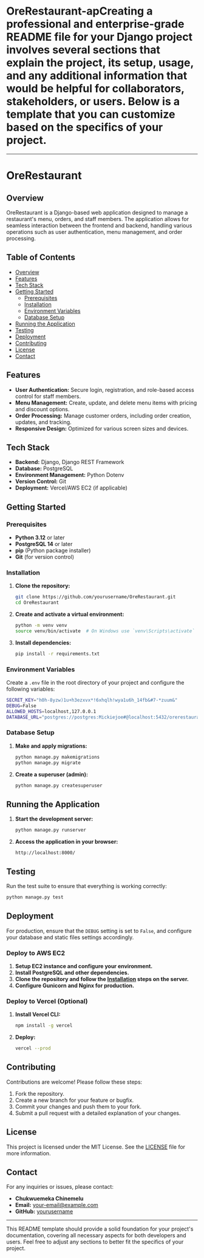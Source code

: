 # OreRestaurant-apCreating a professional and enterprise-grade README file for your Django project involves several sections that explain the project, its setup, usage, and any additional information that would be helpful for collaborators, stakeholders, or users. Below is a template that you can customize based on the specifics of your project.

---

# OreRestaurant

## Overview

OreRestaurant is a Django-based web application designed to manage a restaurant's menu, orders, and staff members. The application allows for seamless interaction between the frontend and backend, handling various operations such as user authentication, menu management, and order processing.

## Table of Contents

- [Overview](#overview)
- [Features](#features)
- [Tech Stack](#tech-stack)
- [Getting Started](#getting-started)
  - [Prerequisites](#prerequisites)
  - [Installation](#installation)
  - [Environment Variables](#environment-variables)
  - [Database Setup](#database-setup)
- [Running the Application](#running-the-application)
- [Testing](#testing)
- [Deployment](#deployment)
- [Contributing](#contributing)
- [License](#license)
- [Contact](#contact)

## Features

- **User Authentication:** Secure login, registration, and role-based access control for staff members.
- **Menu Management:** Create, update, and delete menu items with pricing and discount options.
- **Order Processing:** Manage customer orders, including order creation, updates, and tracking.
- **Responsive Design:** Optimized for various screen sizes and devices.

## Tech Stack

- **Backend:** Django, Django REST Framework
- **Database:** PostgreSQL
- **Environment Management:** Python Dotenv
- **Version Control:** Git
- **Deployment:** Vercel/AWS EC2 (if applicable)

## Getting Started

### Prerequisites

- **Python 3.12** or later
- **PostgreSQL 14** or later
- **pip** (Python package installer)
- **Git** (for version control)

### Installation

1. **Clone the repository:**
   ```bash
   git clone https://github.com/yourusername/OreRestaurant.git
   cd OreRestaurant
   ```

2. **Create and activate a virtual environment:**
   ```bash
   python -m venv venv
   source venv/bin/activate  # On Windows use `venv\Scripts\activate`
   ```

3. **Install dependencies:**
   ```bash
   pip install -r requirements.txt
   ```

### Environment Variables

Create a `.env` file in the root directory of your project and configure the following variables:

```bash
SECRET_KEY="h0h-8yzw)1u+h3ezxvx*!6xhqlh!wya1u6h_14fb&#7-*zuum&"
DEBUG=False
ALLOWED_HOSTS=localhost,127.0.0.1
DATABASE_URL="postgres://postgres:Mickiejoe#@localhost:5432/orerestaurant"
```

### Database Setup

1. **Make and apply migrations:**
   ```bash
   python manage.py makemigrations
   python manage.py migrate
   ```

2. **Create a superuser (admin):**
   ```bash
   python manage.py createsuperuser
   ```

## Running the Application

1. **Start the development server:**
   ```bash
   python manage.py runserver
   ```

2. **Access the application in your browser:**
   ```
   http://localhost:8000/
   ```

## Testing

Run the test suite to ensure that everything is working correctly:

```bash
python manage.py test
```

## Deployment

For production, ensure that the `DEBUG` setting is set to `False`, and configure your database and static files settings accordingly.

### Deploy to AWS EC2

1. **Setup EC2 instance and configure your environment.**
2. **Install PostgreSQL and other dependencies.**
3. **Clone the repository and follow the [Installation](#installation) steps on the server.**
4. **Configure Gunicorn and Nginx for production.**

### Deploy to Vercel (Optional)

1. **Install Vercel CLI:**
   ```bash
   npm install -g vercel
   ```
2. **Deploy:**
   ```bash
   vercel --prod
   ```

## Contributing

Contributions are welcome! Please follow these steps:

1. Fork the repository.
2. Create a new branch for your feature or bugfix.
3. Commit your changes and push them to your fork.
4. Submit a pull request with a detailed explanation of your changes.

## License

This project is licensed under the MIT License. See the [LICENSE](LICENSE) file for more information.

## Contact

For any inquiries or issues, please contact:

- **Chukwuemeka Chinemelu**
- **Email:** your-email@example.com
- **GitHub:** [yourusername](https://github.com/yourusername)

---

This README template should provide a solid foundation for your project's documentation, covering all necessary aspects for both developers and users. Feel free to adjust any sections to better fit the specifics of your project.